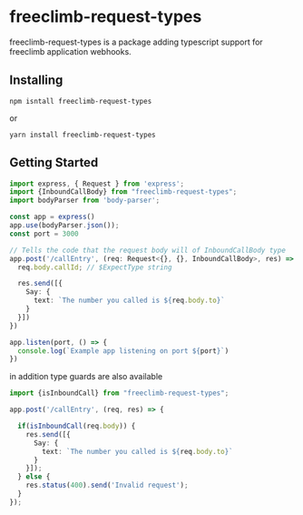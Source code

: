 # freeclimb-request-types

freeclimb-request-types is a package adding typescript support for freeclimb application webhooks.

## Installing
```
npm isntall freeclimb-request-types
```
or
```
yarn install freeclimb-request-types
```

## Getting Started
```ts
import express, { Request } from 'express';
import {InboundCallBody} from "freeclimb-request-types";
import bodyParser from 'body-parser';

const app = express()
app.use(bodyParser.json());
const port = 3000

// Tells the code that the request body will of InboundCallBody type
app.post('/callEntry', (req: Request<{}, {}, InboundCallBody>, res) => {
  req.body.callId; // $ExpectType string

  res.send([{
    Say: {
      text: `The number you called is ${req.body.to}`
    }
  }])
})

app.listen(port, () => {
  console.log(`Example app listening on port ${port}`)
})
```
in addition type guards are also available
```ts
import {isInboundCall} from "freeclimb-request-types";

app.post('/callEntry', (req, res) => {

  if(isInboundCall(req.body)) {
    res.send([{
      Say: {
        text: `The number you called is ${req.body.to}`
      }
    }]);
  } else {
    res.status(400).send('Invalid request');
  }
});
```
